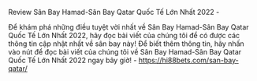 Review Sân Bay Hamad-Sân Bay Qatar Quốc Tế Lớn Nhất 2022 - 

Để khám phá những điều tuyệt vời nhất về Sân Bay Hamad-Sân Bay Qatar Quốc Tế Lớn Nhất 2022, hãy đọc bài viết của chúng tôi để có được các thông tin cập nhật nhất về sân bay này! Để biết thêm thông tin, hãy nhấn vào nút để đọc bài viết của chúng tôi về Sân Bay Hamad-Sân Bay Qatar Quốc Tế Lớn Nhất 2022 ngay bây giờ! - https://hi88bets.com/san-bay-qatar/
